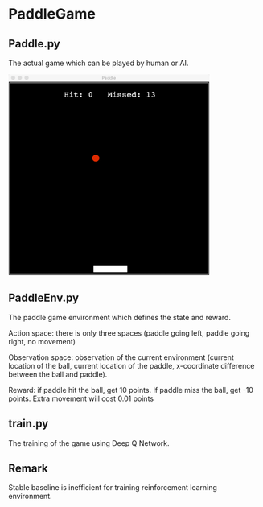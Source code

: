 # PaddleGame

## Paddle.py
The actual game which can be played by human or AI.

<img src = "../asset/paddleGame.png" height="400" width="400">

## PaddleEnv.py
The paddle game environment which defines the state and reward.

Action space: there is only three spaces (paddle going left, paddle going right, no movement)

Observation space: observation of the current environment (current location of the ball, 
current location of the paddle, x-coordinate difference between the ball and paddle).

Reward: if paddle hit the ball, get 10 points. If paddle miss the ball, get -10 points. Extra movement will cost 0.01 points

## train.py
The training of the game using Deep Q Network.

## Remark
Stable baseline is inefficient for training reinforcement learning environment.
